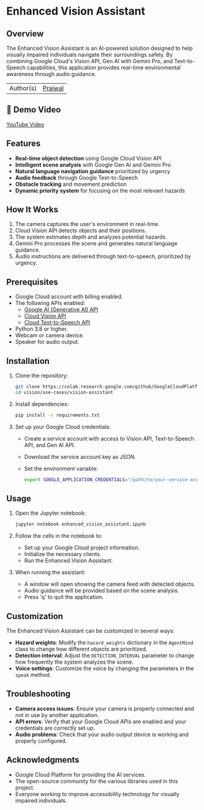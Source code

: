 # Enhanced Vision Assistant

## Overview

The Enhanced Vision Assistant is an AI-powered solution designed to help visually impaired individuals navigate their surroundings safely. By combining Google Cloud's Vision API, Gen AI with Gemini Pro, and Text-to-Speech capabilities, this application provides real-time environmental awareness through audio guidance.

|           |                                         |
| --------- | --------------------------------------- |
| Author(s) | [Prajwal](https://github.com/iprajwaal) |

## 🎥 Demo Video

[YouTube Video](https://youtu.be/Jpili5kx3hA)

## Features

- **Real-time object detection** using Google Cloud Vision API
- **Intelligent scene analysis** with Google Gen AI and Gemini Pro
- **Natural language navigation guidance** prioritized by urgency
- **Audio feedback** through Google Text-to-Speech
- **Obstacle tracking** and movement prediction
- **Dynamic priority system** for focusing on the most relevant hazards

## How It Works

1. The camera captures the user's environment in real-time.
2. Cloud Vision API detects objects and their positions.
3. The system estimates depth and analyzes potential hazards.
4. Gemini Pro processes the scene and generates natural language guidance.
5. Audio instructions are delivered through text-to-speech, prioritized by urgency.

## Prerequisites

- Google Cloud account with billing enabled.
- The following APIs enabled:
  - [Google AI (Generative AI) API](https://console.cloud.google.com/flows/enableapi?apiid=generativelanguage.googleapis.com)
  - [Cloud Vision API](https://console.cloud.google.com/flows/enableapi?apiid=vision.googleapis.com)
  - [Cloud Text-to-Speech API](https://console.cloud.google.com/flows/enableapi?apiid=texttospeech.googleapis.com)
- Python 3.8 or higher.
- Webcam or camera device.
- Speaker for audio output.

## Installation

1. Clone the repository:

   ```bash
   git clone https://colab.research.google.com/github/GoogleCloudPlatform/generative-ai
   cd vision/use-cases/vision-assistant
   ```

2. Install dependencies:

   ```bash
   pip install -r requirements.txt
   ```

3. Set up your Google Cloud credentials:

   - Create a service account with access to Vision API, Text-to-Speech API, and Gen AI API.
   - Download the service account key as JSON.
   - Set the environment variable:

     ```bash
     export GOOGLE_APPLICATION_CREDENTIALS="/path/to/your-service-account-key.json"
     ```

## Usage

1. Open the Jupyter notebook:

   ```bash
   jupyter notebook enhanced_vision_assistant.ipynb
   ```

2. Follow the cells in the notebook to:

   - Set up your Google Cloud project information.
   - Initialize the necessary clients.
   - Run the Enhanced Vision Assistant.

3. When running the assistant:
   - A window will open showing the camera feed with detected objects.
   - Audio guidance will be provided based on the scene analysis.
   - Press 'q' to quit the application.

## Customization

The Enhanced Vision Assistant can be customized in several ways:

- **Hazard weights**: Modify the `hazard_weights` dictionary in the `AgentMind` class to change how different objects are prioritized.
- **Detection interval**: Adjust the `DETECTION_INTERVAL` parameter to change how frequently the system analyzes the scene.
- **Voice settings**: Customize the voice by changing the parameters in the `speak` method.

## Troubleshooting

- **Camera access issues**: Ensure your camera is properly connected and not in use by another application.
- **API errors**: Verify that your Google Cloud APIs are enabled and your credentials are correctly set up.
- **Audio problems**: Check that your audio output device is working and properly configured.

## Acknowledgments

- Google Cloud Platform for providing the AI services.
- The open-source community for the various libraries used in this project.
- Everyone working to improve accessibility technology for visually impaired individuals.
